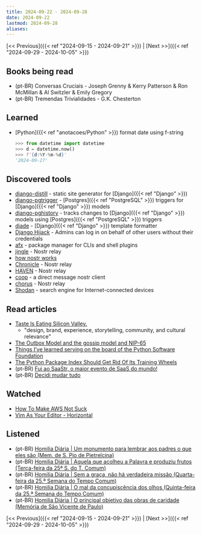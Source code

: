 ```yaml
---
title: 2024-09-22 - 2024-09-28
date: 2024-09-22
lastmod: 2024-09-28
aliases:
---
```


[<< Previous]({{< ref "2024-09-15 - 2024-09-21" >}}) | [Next >>]({{< ref "2024-09-29 - 2024-10-05" >}})

## Books being read
- (pt-BR) Conversas Cruciais - Joseph Grenny & Kerry Patterson & Ron McMillan &
  Al Switzler & Emily Gregory
- (pt-BR) Tremendas Trivialidades - G.K. Chesterton

## Learned
- [Python]({{< ref "anotacoes/Python" >}}) format date using f-string
  ```python
  >>> from datetime import datetime
  >>> d = datetime.now()
  >>> f'{d:%Y-%m-%d}'
  '2024-09-27'
  ```

## Discovered tools
- [django-distill](https://github.com/meeb/django-distill) - static site
  generator for [Django]({{< ref "Django" >}})
- [django-pgtrigger](https://github.com/Opus10/django-pgtrigger) -
  [Postgres]({{< ref "PostgreSQL" >}}) triggers for
  [Django]({{< ref "Django" >}}) models
- [django-pghistory](https://github.com/Opus10/django-pghistory) - tracks
  changes to [Django]({{< ref "Django" >}}) models using
  [Postgres]({{< ref "PostgreSQL" >}}) triggers
- [djade](https://github.com/adamchainz/djade) - [Django]({{< ref "Django" >}})
  template formatter
- [Django Hijack](https://github.com/django-hijack/django-hijack) - Admins can
  log in on behalf of other users without their credentials
- [afx](https://github.com/babarot/afx) - package manager for CLIs and shell
  plugins
- [jingle](https://github.com/fiatjaf/jingle) - Nostr relay
- [how nostr works](https://how-nostr-works.pages.dev/)
- [Chronicle](https://github.com/dtonon/chronicle) - Nostr relay
- [HAVEN](https://github.com/bitvora/haven) - Nostr relay
- [coop](https://github.com/lumehq/coop) - a direct message nostr client
- [chorus](https://github.com/mikedilger/chorus) - Nostr relay
- [Shodan](https://www.shodan.io/) - search engine for Internet-connected
  devices

## Read articles
- [Taste Is Eating Silicon Valley.](https://www.workingtheorys.com/p/taste-is-eating-silicon-valley)
    * "design, brand, experience, storytelling, community, and cultural relevance"
- [The Outbox Model and the gossip model and NIP-65](https://mikedilger.com/gossip-model/)
- [Things I’ve learned serving on the board of the Python Software Foundation](https://simonwillison.net/2024/Sep/18/board-of-the-python-software-foundation/)
- [The Python Package Index Should Get Rid Of Its Training Wheels](https://kristoff.it/blog/python-training-wheels/)
- (pt-BR) [Fui ao SaaStr, o maior evento de SaaS do mundo!](https://moacirmoda.substack.com/p/fui-ao-saastr-o-maior-evento-de-saas)
- (pt-BR) [Decidi mudar tudo](https://moacirmoda.substack.com/p/decidi-mudar-tudo)

## Watched
- [How To Make AWS Not Suck](https://www.youtube.com/watch?v=gJmz31JywM0)
- [Vim As Your Editor - Horizontal](https://www.youtube.com/watch?v=5JGVtttuDQA)

## Listened
- (pt-BR) [Homilia Diária | Um monumento para lembrar aos padres o que eles são (Mem. de S. Pio de Pietrelcina)](https://www.youtube.com/watch?v=49et8xI_B24)
- (pt-BR) [Homilia Diária | Aquela que acolheu a Palavra e produziu frutos (Terça-feira da 25ª S. do T. Comum)](https://www.youtube.com/watch?v=ed_6qL-GKUk)
- (pt-BR) [Homilia Diária | Sem a graça, não há verdadeira missão (Quarta-feira da 25.ª Semana do Tempo Comum)](https://www.youtube.com/watch?v=QIUVn2eLXfQ)
- (pt-BR) [Homilia Diária | O mal da concupiscência dos olhos (Quinta-feira da 25.ª Semana do Tempo Comum)](https://www.youtube.com/watch?v=oD7eimD3fZw)
- (pt-BR) [Homilia Diária | O principal objetivo das obras de caridade (Memória de São Vicente de Paulo)](https://www.youtube.com/watch?v=JkbDh8mFvrg)

[<< Previous]({{< ref "2024-09-15 - 2024-09-21" >}}) | [Next >>]({{< ref "2024-09-29 - 2024-10-05" >}})
